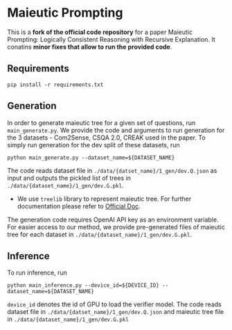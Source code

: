# Maieutic Prompting

This is a **fork of the official code repository** for a paper Maieutic Prompting: Logically Consistent Reasoning with Recursive Explanation.
It conatins **minor fixes that allow to run the provided code**.

## Requirements
```shell
pip install -r requirements.txt
```

## Generation
In order to generate maieutic tree for a given set of questions, run `main_generate.py`. We provide the code and arguments to run generation for the 3 datasets - Com2Sense, CSQA 2.0, CREAK used in the paper. To simply run generation for the dev split of these datasets, run
```shell
python main_generate.py --dataset_name=${DATASET_NAME}
```
The code reads dataset file in `./data/{datset_name}/1_gen/dev.Q.json` as input and outputs the pickled list of trees in `./data/{dataset_name}/1_gen/dev.G.pkl`.
* We use `treelib` library to represent maieutic tree. For further documentation please refer to [Official Doc](https://treelib.readthedocs.io/en/latest/).

The generation code requires OpenAI API key as an environment variable. For easier access to our method, we provide pre-generated files of maieutic tree for each dataset in `./data/{dataset_name}/1_gen/dev.G.pkl`.

## Inference
To run inference, run
```shell
python main_inference.py --device_id=${DEVICE_ID} --dataset_name=${DATASET_NAME}
```
`device_id` denotes the id of GPU to load the verifier model. The code reads dataset file in `./data/{datset_name}/1_gen/dev.Q.json` and maieutic tree file in `./data/{dataset_name}/1_gen/dev.G.pkl`
